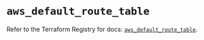 # `aws_default_route_table`

Refer to the Terraform Registry for docs: [`aws_default_route_table`](https://registry.terraform.io/providers/hashicorp/aws/6.11.0/docs/resources/default_route_table).
